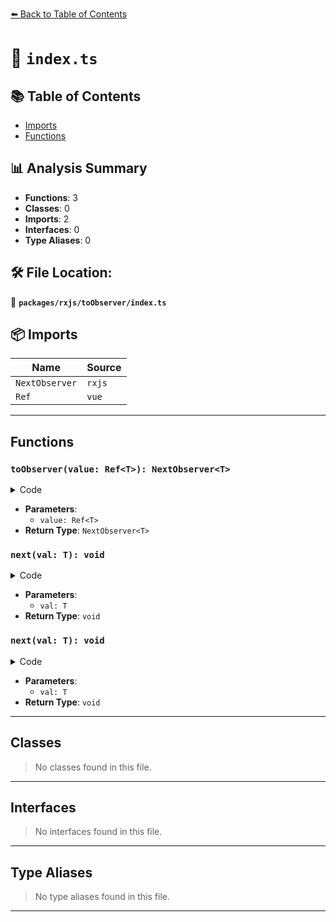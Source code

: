 [⬅️ Back to Table of Contents](../../../index.md)

# 📄 `index.ts`

## 📚 Table of Contents

- [Imports](#imports)
- [Functions](#functions)

## 📊 Analysis Summary

- **Functions**: 3
- **Classes**: 0
- **Imports**: 2
- **Interfaces**: 0
- **Type Aliases**: 0

## 🛠️ File Location:
📂 **`packages/rxjs/toObserver/index.ts`**

## 📦 Imports

| Name | Source |
|------|--------|
| `NextObserver` | `rxjs` |
| `Ref` | `vue` |


---

## Functions

### `toObserver(value: Ref<T>): NextObserver<T>`

<details><summary>Code</summary>

```ts
export function toObserver<T>(value: Ref<T>): NextObserver<T> {
  return {
    next: (val: T) => {
      value.value = val
    },
  }
}
```
</details>

- **Parameters**:
  - `value: Ref<T>`
- **Return Type**: `NextObserver<T>`
### `next(val: T): void`

<details><summary>Code</summary>

```ts
(val: T) => {
      value.value = val
    }
```
</details>

- **Parameters**:
  - `val: T`
- **Return Type**: `void`
### `next(val: T): void`

<details><summary>Code</summary>

```ts
(val: T) => {
      value.value = val
    }
```
</details>

- **Parameters**:
  - `val: T`
- **Return Type**: `void`

---

## Classes

> No classes found in this file.


---

## Interfaces

> No interfaces found in this file.


---

## Type Aliases

> No type aliases found in this file.


---